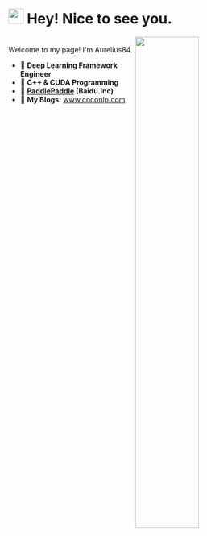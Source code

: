 <h1><img src="https://emojis.slackmojis.com/emojis/images/1531849430/4246/blob-sunglasses.gif?1531849430" width="30"/> Hey! Nice to see you.</h1>

<img align="right" width="50%" src="https://github-readme-stats.vercel.app/api?username=Aurelius84&theme=dark&show_icons=true">

<br>Welcome to my page! I'm Aurelius84. </br>


- 🔭 **Deep Learning Framework Engineer**
- 🌱 **C++ & CUDA Programming**
- 👯 **[PaddlePaddle](https://github.com/PaddlePaddle/Paddle) (Baidu.Inc)**
- 💬 **My Blogs:** www.coconlp.com



